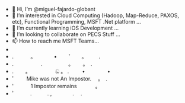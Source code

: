 - 👋 Hi, I’m @miguel-fajardo-globant
- 👀 I’m interested in Cloud Computing (Hadoop, Map-Reduce, PAXOS, etc), Functional Programming, MSFT .Net platform ...
- 🌱 I’m currently learning iOS Development ...
- 💞️ I’m looking to collaborate on PECS Stuff ...
- 📫 How to reach me MSFT Teams...
- 
- . 　　　。　　　　•　 　ﾟ　　。 　　.
- .　　　 　　.　　　　　。　　 。　.
- .　　 。　　　　　 ඞ 。 . 　　 • 　　　　•
- ﾟ　　 Mike was not An Impostor.　 。　.
- '　　　 1 Impostor remains 　 　　。
- ﾟ　　　.　　　. ,　　　　.　 .⠀⠀⠀

<!---
miguel-fajardo-globant/miguel-fajardo-globant is a ✨ special ✨ repository because its `README.md` (this file) appears on your GitHub profile.
You can click the Preview link to take a look at your changes.
--->
